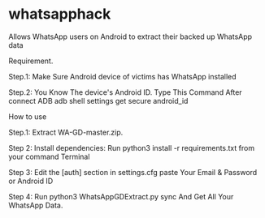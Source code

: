 # whatsapphack
Allows WhatsApp users on Android to extract their backed up WhatsApp data 


Requirement.

Step.1: Make Sure Android device of victims has WhatsApp installed 

Step.2: You Know The device's Android ID. Type This Command After connect ADB adb shell settings get secure android_id



How to use

Step.1: Extract WA-GD-master.zip.

Step 2: Install dependencies: Run python3 install -r requirements.txt from your command Terminal

Step 3: Edit the [auth] section in settings.cfg paste Your Email & Password or Android ID

Step 4: Run python3 WhatsAppGDExtract.py sync And Get All Your WhatsApp Data.
